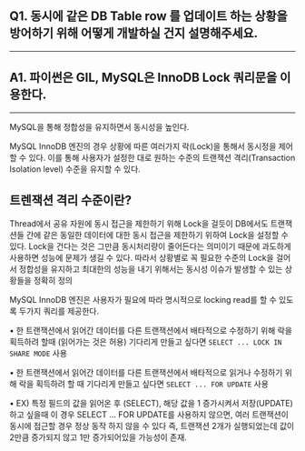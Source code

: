 ## Q1. 동시에 같은 DB Table row 를 업데이트 하는 상황을 방어하기 위해 어떻게 개발하실 건지 설명해주세요.
-------------------------------------------------------------

## A1. 파이썬은 GIL, MySQL은 InnoDB Lock 쿼리문을 이용한다.

------------------------------------------------------------------
MySQL을 통해 정합성을 유지하면서 동시성을 높인다.

MySQL InnoDB 엔진의 경우 상황에 따른 여러가지 락(Lock)을 통해서 동시정을 제어 할 수 있다. 이를 통해 사용자가 설정한 대로 원하는 수준의 트랜잭션 격리(Transaction Isolation level) 수준을 유지할 수 있다.

## 트렌잭션 격리 수준이란?
Thread에서 공유 자원에 동시 접근을 제한하기 위해 Lock을 걸듯이 DB에서도 트랜잭션들 간에 같은 동일한 데이터에 대한 동시 접근을 제한하기 위하여 Lock을 설정할 수 있다. Lock을 건다는 것은 그만큼 동시처리량이 줄어든다는 의미이기 때문에 과도하게 사용하면 성능에 문제가 생길 수 있다. 따라서 상황별로 꼭 필요한 수준의 Lock을 걸어서 정합성을 유지하고 최대한의 성능을 내기 위해서는 동시성 이슈가 발생할 수 있는 상황들을 정확히 정의


MySQL InnoDB 엔진은 사용자가 필요에 따라 명시적으로 locking read를 할 수 있도록 두가지 쿼리를 제공한다.

• 한 트랜잭션에서 읽어간 데이터를 다른 트랜잭션에서 배타적으로 수정하기 위해 락을 획득하려 할때 (읽어가는 것은 허용) 기다리게 만들고 싶다면
`SELECT ... LOCK IN SHARE MODE` 사용

• 한 트랜잭션에서 읽어간 데이터를 다른 트랜잭션에서 배타적으로 읽거나 수정하기 위해 락을 획득하려 할 때 기다리게 만들고 싶다면 
`SELECT ... FOR UPDATE` 사용

• EX) 특정 필드의 값을 읽어온 후 (SELECT), 해당 값을 1 증가시켜서 저장(UPDATE)하고 싶을때 이 경우 SELECT ... FOR UPDATE를 사용하지 않으면, 여러 트랜잭션이 동시에 접근할 경우 정상 동작 하지 않을 수 있다 즉, 트랜잭션 2개가 실행되었는데 값이 2만큼 증가되지 않고 1만 증가되어있을 가능성이 존재.
